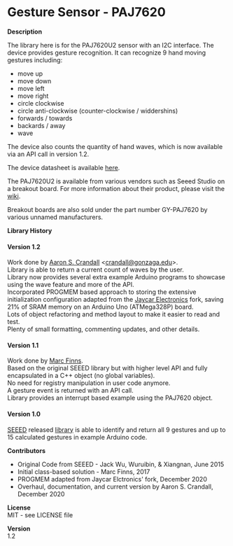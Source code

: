 # Gesture Sensor - PAJ7620

**Description**

The library here is for the PAJ7620U2 sensor with an I2C interface.
The device provides gesture recognition.
It can recognize 9 hand moving gestures including:
- move up
- move down
- move left
- move right
- circle clockwise
- circle anti-clockwise (counter-clockwise / widdershins)
- forwards / towards
- backards / away
- wave

The device also counts the quantity of hand waves, which is now available via an API call in version 1.2.

The device datasheet is available [here](https://datasheetspdf.com/pdf-file/1309990/PixArt/PAJ7620U2/1).

The PAJ7620U2 is available from various vendors such as Seeed Studio on a breakout board.
For more information about their product, please visit the [wiki](http://wiki.seeedstudio.com/Grove-Gesture_v1.0/).

Breakout boards are also sold under the part number GY-PAJ7620 by various unnamed manufacturers.

**Library History**

#### Version 1.2 ####
Work done by [Aaron S. Crandall](https://github.com/acrandal) \<crandall@gonzaga.edu>.  
Library is able to return a current count of waves by the user.  
Library now provides several extra example Arduino programs to showcase using the wave feature and more of the API.  
Incorporated PROGMEM based approach to storing the extensive initialization configuration adapted from the [Jaycar Electronics](https://www.jaycar.com.au/) fork, saving 21% of SRAM memory on an Arduino Uno (ATMega328P) board.  
Lots of object refactoring and method layout to make it easier to read and test.  
Plenty of small formatting, commenting updates, and other details.  

#### Version 1.1 ####
Work done by [Marc Finns](https://github.com/MarcFinns).  
Based on the original SEEED library but with higher level API and fully encapsulated in a C++ object (no global variables).   
No need for registry manipulation in user code anymore.  
A gesture event is returned with an API call.  
Library provides an interrupt based example using the PAJ7620 object.  

#### Version 1.0 ####
[SEEED](https://www.seeedstudio.com/) released [library](https://github.com/Seeed-Studio/Gesture_PAJ7620) is able to identify and return all 9 gestures and up to 15 calculated gestures in example Arduino code.


**Contributors**
- Original Code from SEEED - Jack Wu, Wuruibin, & Xiangnan, June 2015
- Initial class-based solution - Marc Finns, 2017
- PROGMEM adapted from Jaycar Elctronics' fork, December 2020
- Overhaul, documentation, and current version by Aaron S. Crandall, December 2020

**License**  
MIT - see LICENSE file

**Version**  
1.2
